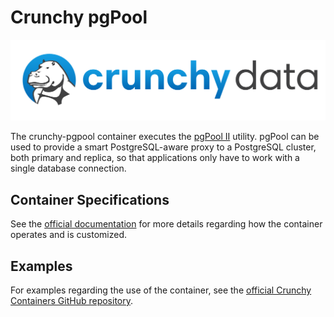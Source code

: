 # Crunchy pgPool

![](https://raw.githubusercontent.com/CrunchyData/crunchy-containers/master/images/crunchy_logo.png)

The crunchy-pgpool container executes the [pgPool II](http://www.pgpool.net/mediawiki/index.php/Main_Page) utility. pgPool can be used to provide a smart PostgreSQL-aware proxy to a PostgreSQL cluster, both primary and replica, so that applications only have to work with a single database connection.

## Container Specifications

See the [official documentation](https://access.crunchydata.com/documentation/crunchy-containers/2.3.0/container-specifications/crunchy-pgpool/) for more details regarding how the container operates and is customized.

## Examples

For examples regarding the use of the container, see the [official Crunchy Containers GitHub repository](https://github.com/CrunchyData/crunchy-containers/tree/master/examples/docker).
